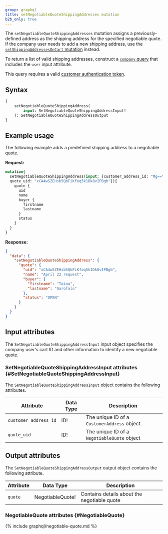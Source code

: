 ```yaml
---
group: graphql
title: setNegotiableQuoteShippingAddresses mutation
b2b_only: true
---
```


The `setNegotiableQuoteShippingAddresses` mutation assigns a previously-defined address as the shipping address for the specified negotiable quote. If the company user needs to add a new shipping address, use the [`setShippingAddressesOnCart` mutation]({{page.baseurl}}/graphql/mutations/set-shipping-address.html) instead.

To return a list of valid shipping addresses, construct a [`company` query]({{page.baseurl}}/graphql/queries/) that includes the `user` input attribute.

This query requires a valid [customer authentication token]({{page.baseurl}}/graphql/mutations/generate-customer-token.html).

## Syntax

```graphql
{
    setNegotiableQuoteShippingAddress(
        input: SetNegotiableQuoteShippingAddressInput!
    ): SetNegotiableQuoteShippingAddressOutput
}
```

## Example usage

The following example adds a predefined shipping address to a negotiable quote.

**Request:**

```graphql
mutation{
  setNegotiableQuoteShippingAddress(input: {customer_address_id: "Mg=="
  quote_uid: "xCA4wSZEHsb5QbFiKfoq5k1Dk8vIPBgb"}){
    quote {
      uid
      name
      buyer {
        firstname
        lastname
      }
      status
    }
  }
}
```

**Response:**

```json
{
  "data": {
    "setNegotiableQuoteShippingAddress": {
      "quote": {
        "uid": "xCA4wSZEHsb5QbFiKfoq5k1Dk8vIPBgb",
        "name": "April 22 request",
        "buyer": {
          "firstname": "Taina",
          "lastname": "Garofalo"
        },
        "status": "OPEN"
      }
    }
  }
}
```

## Input attributes

The `SetNegotiableQuoteShippingAddressInput` input object specifies the company user's cart ID and other information to identify a new negotiable quote.

### SetNegotiableQuoteShippingAddressInput attributes {#SetNegotiableQuoteShippingAddressInput}

The `SetNegotiableQuoteShippingAddressInput` object contains the following attributes.

Attribute |  Data Type | Description
--- | --- | ---
`customer_address_id` | ID! | The unique ID of a `CustomerAddress` object
`quote_uid` | ID! | The unique ID of a `NegotiableQuote` object

## Output attributes

The `SetNegotiableQuoteShippingAddressOutput` output object contains the following attribute.

Attribute |  Data Type | Description
--- | --- | ---
`quote` | NegotiableQuote! | Contains details about the negotiable quote

### NegotiableQuote attributes {#NegotiableQuote}

{% include graphql/negotiable-quote.md %}
